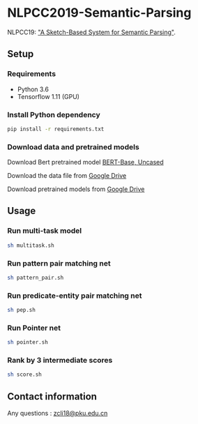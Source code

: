 # NLPCC2019-Semantic-Parsing

NLPCC19: ["A Sketch-Based System for Semantic Parsing"](https://arxiv.org/abs/1909.00574).

## Setup

### Requirements

- Python 3.6
- Tensorflow 1.11 (GPU)

### Install Python dependency

```sh
pip install -r requirements.txt
```

### Download data and pretrained models

Download Bert pretrained model [BERT-Base, Uncased](https://github.com/google-research/bert)

Download the data file from [Google Drive](https://drive.google.com/open?id=19faRIaxT-z9rA2CSD7er1WCDnTJHLAU6)

Download pretrained models from [Google Drive](https://drive.google.com/open?id=1ocmWJhCDLt5S8TEtHTPemd0mbUKxs72I)

## Usage

### Run multi-task model

```sh
sh multitask.sh
```

### Run pattern pair matching net

```sh
sh pattern_pair.sh
```

### Run predicate-entity pair matching net

```sh
sh pep.sh
```

### Run Pointer net

```sh
sh pointer.sh
```

### Rank by 3 intermediate scores

```sh
sh score.sh
```

## Contact information

Any questions : zcli18@pku.edu.cn
